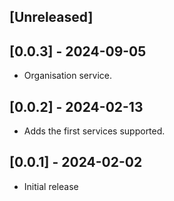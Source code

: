## [Unreleased]

## [0.0.3] - 2024-09-05
- Organisation service.

## [0.0.2] - 2024-02-13

-  Adds the first services supported.

## [0.0.1] - 2024-02-02

- Initial release
